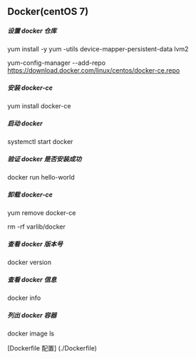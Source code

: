 ## Docker(centOS 7)

##### 设置 docker 仓库

yum install -y yum -utils device-mapper-persistent-data lvm2 

yum-config-manager --add-repo https://download.docker.com/linux/centos/docker-ce.repo

##### 安装 docker-ce

yum install docker-ce

##### 启动 docker

systemctl start docker

##### 验证 docker 是否安装成功

docker run hello-world

##### 卸载 docker-ce

yum remove docker-ce

rm -rf varlib/docker

##### 查看 docker 版本号

docker version

##### 查看 docker 信息 

docker info

##### 列出 docker 容器

docker image ls



[Dockerfile 配置] (./Dockerfile)

